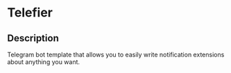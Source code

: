 # Telefier

## Description
Telegram bot template that allows you to easily write notification extensions about anything you want.
